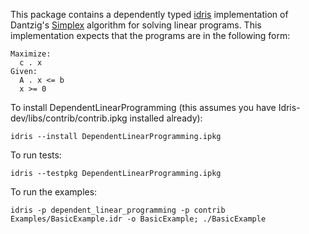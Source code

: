 This package contains a dependently typed [idris](https://www.idris-lang.org/) implementation of Dantzig's [Simplex](https://en.wikipedia.org/wiki/Simplex_algorithm) algorithm for solving linear programs. This implementation expects that the programs are in the following form:
```
Maximize:
  c . x
Given:
  A . x <= b
  x >= 0
```

To install DependentLinearProgramming (this assumes you have Idris-dev/libs/contrib/contrib.ipkg installed already):
```
idris --install DependentLinearProgramming.ipkg
```

To run tests:
```
idris --testpkg DependentLinearProgramming.ipkg
```

To run the examples:
```
idris -p dependent_linear_programming -p contrib Examples/BasicExample.idr -o BasicExample; ./BasicExample
```
